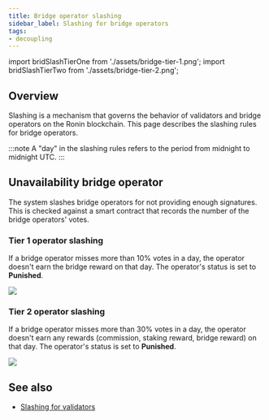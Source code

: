 ```yaml
---
title: Bridge operator slashing
sidebar_label: Slashing for bridge operators
tags:
- decoupling
---
```


import bridSlashTierOne from './assets/bridge-tier-1.png';
import bridSlashTierTwo from './assets/bridge-tier-2.png';

## Overview

Slashing is a mechanism that governs the behavior of validators and bridge operators on
the Ronin blockchain. This page describes the slashing rules for bridge operators. 

:::note 
A "day" in the slashing rules refers to the period
from midnight to midnight UTC.
:::

## Unavailability bridge operator

The system slashes bridge operators for not providing enough signatures.
This is checked against a smart contract that records the
number of the bridge operators' votes.

### Tier 1 operator slashing

If a bridge operator misses more than 10% votes in a day,
the operator doesn't earn the bridge reward on that day.
The operator's status is set to **Punished**.

<img src={bridSlashTierOne} width={1224} />

### Tier 2 operator slashing

If a bridge operator misses more than 30% votes in a day, the operator doesn't
earn any rewards (commission, staking reward, bridge reward) on that day.
The operator's status is set to **Punished**.

<img src={bridSlashTierTwo} width={1224} />

## See also

* [Slashing for validators](./../validators/slashing/slashing.mdx)
